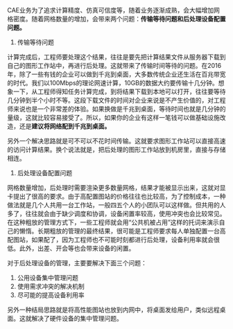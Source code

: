 CAE业务为了追求计算精度、仿真可信度等，随着业务逐渐成熟，会大幅增加网格密度。随着网格数量的增加，会带来两个问题：**传输等待问题和后处理设备配置问题。**

1. 传输等待问题

计算完成后，工程师要处理这个结果，往往是要先把计算结果文件从服务器下载到自己的图形工作站中，再进行后处理。这就带来了传输时间等待的问题。在2016年，除了一些有钱的企业可以做到千兆到桌面，大多数传统企业还生活在百兆带宽的时代。我们以100Mbps的理论网速计算，10GB的数据大约要传输十几分钟。想象一下，从工程师得知任务计算完成，到将结果下载到本地可以打开，往往要等待几分钟到半个小时不等。这段下载文件的时间对企业来说是不产生价值的，对工程师来说也是一个非常差的体验。如果换做是千兆到桌面，等待时间也就是几分钟的量级，这就比较容易接受了。所以，如果你的企业有这样一笔钱可以做基础设施改造，还是**建议将网络配到千兆到桌面。**

另外一个解决思路就是可不可以不花时间传输。这就要求图形工作站可以直接高速的访问计算结果。换个说法就是，把后处理的图形工作站放到机房里，直接与存储相连。

1. 后处理设备配置问题

网格数量增加，后处理时需要渲染更多数量网格，结果才能被显示出来，这就对显卡提出了很高的要求。由于高配置图站的价格往往也比较高，为了控制成本，一种做法就是几个人共用一台工作站，一般四五个人的小团队可以这样做。但共用的人多了，往往就会由于缺少调度和协调，设备闲置率较高，使用冲突也会比较常见。在这种粗放的管理方式下，一些工程师就会用“公共机被占用”这样的托词来演示自己的懒惰。长期粗放的管理的最终结果，很可能是工程师要求每人单独配置一台高配图站，如果配了，因为工程师也不可能时刻都进行后处理，设备利用率就会很低。此外，出差、开会等也会带来设备的闲置。

对于后处理设备的管理，主要要解决下面三个问题：

1. 公用设备集中管理问题
2. 使用需求冲突的解决机制
3. 尽可能的提高设备利用率

另外一种结局思路就是将高性能图站也放到内网中，将桌面发给用户，类似远程桌面。这就解决了硬件设备的集中管理问题。

